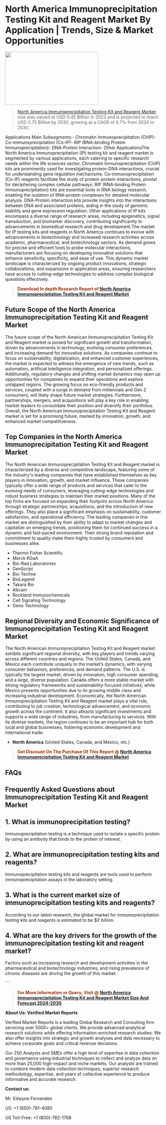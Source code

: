 <p><h1>North America Immunoprecipitation Testing Kit and Reagent Market By Application | Trends, Size & Market Opportunities</h1><p><img class="aligncenter size-medium wp-image-105565" src="https://ffe5etoiles.com/wp-content/uploads/2025/01/MST7-300x171.png" alt="" width="300" height="171" /></p><blockquote><p><a href="https://www.verifiedmarketreports.com/download-sample/?rid=488438&utm_source=Github-NA&utm_medium=377" target="_blank">North America Immunoprecipitation Testing Kit and Reagent Market</a> size was valued at USD 0.45 Billion in 2022 and is projected to reach USD 0.75 Billion by 2030, growing at a CAGR of 6.7% from 2024 to 2030.</p></blockquote>Applications Main Subsegments:- Chromatin Immunoprecipitation (ChIP)- Co-immunoprecipitation (Co-IP)- RIP (RNA-binding Protein Immunoprecipitation)- DNA-Protein Interaction- Other ApplicationsThe North America Immunoprecipitation (IP) testing kit and reagent market is segmented by various applications, each catering to specific research needs within the life sciences sector. Chromatin Immunoprecipitation (ChIP) kits are prominently used for investigating protein-DNA interactions, crucial for understanding gene regulation mechanisms. Co-immunoprecipitation (Co-IP) reagents facilitate the study of protein-protein interactions, pivotal for deciphering complex cellular pathways. RIP (RNA-binding Protein Immunoprecipitation) kits are essential tools in RNA biology research, enabling the isolation of RNA-protein complexes for detailed molecular analysis. DNA-Protein interaction kits provide insights into the interactions between DNA and associated proteins, aiding in the study of genomic stability and gene expression regulation. Other applications of IP kits encompass a diverse range of research areas, including epigenetics, signal transduction, and biomarker discovery, contributing significantly to advancements in biomedical research and drug development.The market for IP testing kits and reagents in North America continues to evolve with advancements in biotechnology and increased research activities across academic, pharmaceutical, and biotechnology sectors. As demand grows for precise and efficient tools to probe molecular interactions, manufacturers are focusing on developing innovative solutions that enhance sensitivity, specificity, and ease of use. This dynamic market landscape is characterized by ongoing product innovations, strategic collaborations, and expansions in application areas, ensuring researchers have access to cutting-edge technologies to address complex biological questions effectively.</p><blockquote><p><span style="color: #993300;"><strong>Download In depth Research Report of <a href="https://www.verifiedmarketreports.com/download-sample/?rid=488438&utm_source=Github-NA&utm_medium=377">North America Immunoprecipitation Testing Kit and Reagent Market</a></strong></span></p></blockquote><h2>Future Scope of the North America Immunoprecipitation Testing Kit and Reagent Market</h2><p>The future scope of the North American Immunoprecipitation Testing Kit and Reagent market is poised for significant growth and transformation, driven by advancements in technology, evolving consumer preferences, and increasing demand for innovative solutions. As companies continue to focus on sustainability, digitalization, and enhanced customer experiences, the market is expected to witness the emergence of new trends, such as automation, artificial intelligence integration, and personalized offerings. Additionally, regulatory changes and shifting market dynamics may open up opportunities for companies to expand their operations and explore untapped regions. The growing focus on eco-friendly products and services, coupled with a surge in demand from millennials and Gen Z consumers, will likely shape future market strategies. Furthermore, partnerships, mergers, and acquisitions will play a key role in enabling market leaders to consolidate their position and diversify their portfolios. Overall, the North American Immunoprecipitation Testing Kit and Reagent market is set for a promising future, marked by innovation, growth, and enhanced market competitiveness.</p><h2>Top Companies in the North America Immunoprecipitation Testing Kit and Reagent Market</h2><p>The North American Immunoprecipitation Testing Kit and Reagent market is characterized by a diverse and competitive landscape, featuring some of the industry's leading companies that have established themselves as key players in innovation, growth, and market influence. These companies typically offer a wide range of products and services that cater to the evolving needs of consumers, leveraging cutting-edge technologies and robust business strategies to maintain their market positions. Many of the top firms are focused on expanding their footprint across North America through strategic partnerships, acquisitions, and the introduction of new offerings. They also place a significant emphasis on sustainability, customer satisfaction, and operational efficiency. The leading companies in this market are distinguished by their ability to adapt to market changes and capitalize on emerging trends, positioning them for continued success in a dynamic and fast-paced environment. Their strong brand reputation and commitment to quality make them highly trusted by consumers and businesses alike.</p><p><ul><li>Thermo Fisher Scientific </li><li> Merck KGaA </li><li> Bio-Rad Laboratories </li><li> GenScript </li><li> Bio-Techne </li><li> BioLegend </li><li> Takara Bio </li><li> Abcam </li><li> Rockland Immunochemicals </li><li> Cell Signaling Technology </li><li> Geno Technology</li></ul></p><h2>Regional Diversity and Economic Significance of Immunoprecipitation Testing Kit and Reagent Market</h2><p>The North American Immunoprecipitation Testing Kit and Reagent market exhibits significant regional diversity, with key players and trends varying across different countries and regions. The United States, Canada, and Mexico each contribute uniquely to the market’s dynamics, with varying consumer behaviors, preferences, and demand patterns. The U.S. is typically the largest market, driven by innovation, high consumer spending, and a large, diverse population. Canada offers a more stable market with strong regulatory frameworks and sustainability-focused initiatives, while Mexico presents opportunities due to its growing middle class and increasing industrial development. Economically, the North American Immunoprecipitation Testing Kit and Reagent market plays a vital role, contributing to job creation, technological advancement, and economic growth across the continent. It also attracts significant investments and supports a wide range of industries, from manufacturing to services. With its diverse markets, the region continues to be an important hub for both local and global businesses, fostering economic development and international trade.</p><ul> <li><strong>North America</strong> (United States, Canada, and Mexico, etc.)</li></ul><blockquote><p><span style="color: #993300;"><strong>Get Discount On The Purchase Of This Report @ <a href="https://www.verifiedmarketreports.com/ask-for-discount/?rid=488438&utm_source=Github-NA&utm_medium=377">North America Immunoprecipitation Testing Kit and Reagent Market</a></strong></span></p></blockquote><h2>FAQs</h2><p> <h2>Frequently Asked Questions about Immunoprecipitation Testing Kit and Reagent Market</h1> <h2>1. What is immunoprecipitation testing?</div><div></h2> <p>Immunoprecipitation testing is a technique used to isolate a specific protein by using an antibody that binds to the protein of interest.</p> <h2>2. What are immunoprecipitation testing kits and reagents?</div><div></h2> <p>Immunoprecipitation testing kits and reagents are tools used to perform immunoprecipitation assays in the laboratory setting.</p> <h2>3. What is the current market size of immunoprecipitation testing kits and reagents?</div><div></h2> <p>According to our latest research, the global market for immunoprecipitation testing kits and reagents is estimated to be $X billion.</p> <h2>4. What are the key drivers for the growth of the immunoprecipitation testing kit and reagent market?</div><div></h2> <p>Factors such as increasing research and development activities in the pharmaceutical and biotechnology industries, and rising prevalence of chronic diseases are driving the growth of this market.</p> <!-- More FAQs and answers can be added here --> </body></html>```</p><blockquote><p><span style="color: #993300;"><strong>For More Information or Query, Visit @ <a href="https://www.verifiedmarketreports.com/product/immunoprecipitation-testing-kit-and-reagent-market/">North America Immunoprecipitation Testing Kit and Reagent Market Size And Forecast 2024-2030</a></strong></span></p></blockquote><p><strong>About Us: Verified Market Reports</strong></p><p>Verified Market Reports is a leading Global Research and Consulting firm servicing over 5000+ global clients. We provide advanced analytical research solutions while offering information-enriched research studies. We also offer insights into strategic and growth analyses and data necessary to achieve corporate goals and critical revenue decisions.</p><p>Our 250 Analysts and SMEs offer a high level of expertise in data collection and governance using industrial techniques to collect and analyze data on more than 25,000 high-impact and niche markets. Our analysts are trained to combine modern data collection techniques, superior research methodology, expertise, and years of collective experience to produce informative and accurate research.</p><p><strong>Contact us:</strong></p><p>Mr. Edwyne Fernandes</p><p>US: +1 (650)-781-4080</p><p>US Toll-Free: +1 (800)-782-1768</p>
